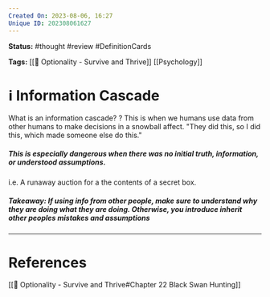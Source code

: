 ```yaml
---
Created On: 2023-08-06, 16:27
Unique ID: 202308061627
---
```

**Status:** #thought #review #DefinitionCards

**Tags:** [[📗 Optionality - Survive and Thrive]] [[Psychology]]

# ℹ️ Information Cascade

What is an information cascade?
?
This is when we humans use data from other humans to make decisions in a snowball affect. "They did this, so I did this, which made someone else do this." 
##### **This is especially dangerous when there was no initial truth, information, or understood assumptions.** 
i.e. A runaway auction for a the contents of a secret box. 
##### **Takeaway**: If using info from other people, make sure to understand why they are doing what they are doing. Otherwise, you introduce inherit other peoples mistakes and assumptions



---
# References
[[📗 Optionality - Survive and Thrive#Chapter 22 Black Swan Hunting]]